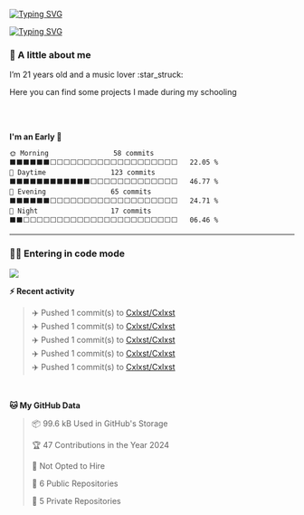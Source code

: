 [![Typing SVG](https://readme-typing-svg.demolab.com?font=Fira+Code&size=30&weight=600&pause=1000&color=000000&center=true&vCenter=true&repeat=false&random=false&width=1120&lines=C%C3%A9leste)](https://git.io/typing-svg)

[![Typing SVG](https://readme-typing-svg.demolab.com?font=Fira+Code&size=24&duration=5000&pause=700&color=000000&center=true&vCenter=true&random=false&width=1120&lines=Student;Full+stack+developer;Web+designer)](https://git.io/typing-svg)

<h3>🤙 A little about me</h3>
<p>I’m 21 years old and a music lover :star_struck:</p>
<p>Here you can find some projects I made during my schooling</p>
</br></br>

<!--START_SECTION:early_night-->
**I'm an Early 🐤** 

```text
🌞 Morning                58 commits          ⬛⬛⬛⬛⬛⬛⬜⬜⬜⬜⬜⬜⬜⬜⬜⬜⬜⬜⬜⬜⬜⬜⬜⬜⬜   22.05 % 
🌆 Daytime                123 commits         ⬛⬛⬛⬛⬛⬛⬛⬛⬛⬛⬛⬛⬜⬜⬜⬜⬜⬜⬜⬜⬜⬜⬜⬜⬜   46.77 % 
🌃 Evening                65 commits          ⬛⬛⬛⬛⬛⬛⬜⬜⬜⬜⬜⬜⬜⬜⬜⬜⬜⬜⬜⬜⬜⬜⬜⬜⬜   24.71 % 
🌙 Night                  17 commits          ⬛⬛⬜⬜⬜⬜⬜⬜⬜⬜⬜⬜⬜⬜⬜⬜⬜⬜⬜⬜⬜⬜⬜⬜⬜   06.46 % 
```



<!--END_SECTION:early_night-->

---

<h3>👩‍💻 Entering in code mode</h3>
<img src="https://media.giphy.com/media/v1.Y2lkPTc5MGI3NjExNGU5Nzc2NDBub2E0M2MwOXRwZXd6dWdjMmR5d2gyd2Z0OW92ZnRtOSZlcD12MV9pbnRlcm5hbF9naWZfYnlfaWQmY3Q9Zw/UzPFt8mP3vHDkPYZhL/giphy.gif"/>
</br>


<!-- <h3>🔧 Technical stack</h3> -->

<b>⚡ Recent activity</b>
<!--RECENT_ACTIVITY:start-->
> ✈️ Pushed 1 commit(s) to [Cxlxst/Cxlxst](https://github.com/Cxlxst/Cxlxst)<br>
> ✈️ Pushed 1 commit(s) to [Cxlxst/Cxlxst](https://github.com/Cxlxst/Cxlxst)<br>
> ✈️ Pushed 1 commit(s) to [Cxlxst/Cxlxst](https://github.com/Cxlxst/Cxlxst)<br>
> ✈️ Pushed 1 commit(s) to [Cxlxst/Cxlxst](https://github.com/Cxlxst/Cxlxst)<br>
> ✈️ Pushed 1 commit(s) to [Cxlxst/Cxlxst](https://github.com/Cxlxst/Cxlxst)<br>
<!--RECENT_ACTIVITY:end-->

</br>

<!--START_SECTION:waka_data-->
**🐱 My GitHub Data** 

> 📦 99.6 kB Used in GitHub's Storage 
 > 
> 🏆 47 Contributions in the Year 2024
 > 
> 🚫 Not Opted to Hire
 > 
> 📜 6 Public Repositories 
 > 
> 🔑 5 Private Repositories 
 > 

<!--END_SECTION:waka_data-->
